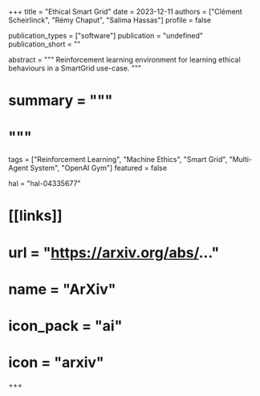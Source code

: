 +++
title = "Ethical Smart Grid"
date = 2023-12-11
authors = ["Clément Scheirlinck", "Rémy Chaput", "Salima Hassas"]
profile = false

publication_types = ["software"]
publication = "undefined"
publication_short = ""

abstract = """
Reinforcement learning environment for learning ethical behaviours in a SmartGrid use-case.
"""

# summary = """
# 
# """

tags = ["Reinforcement Learning", "Machine Ethics", "Smart Grid", "Multi-Agent System", "OpenAI Gym"]
featured = false

hal = "hal-04335677"


# [[links]]
# url = "https://arxiv.org/abs/..."
# name = "ArXiv"
# icon_pack = "ai"
# icon = "arxiv"

+++
